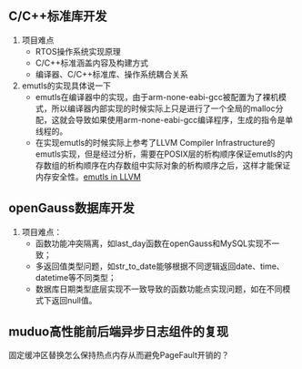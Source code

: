 ## C/C++标准库开发
1. 项目难点
   - RTOS操作系统实现原理
   - C/C++标准涵盖内容及构建方式
   - 编译器、C/C++标准库、操作系统耦合关系
2. emutls的实现具体说一下
   - emutls在编译器中的实现，由于arm-none-eabi-gcc被配置为了裸机模式，所以编译器内部实现的时候实际上只是进行了一个全局的malloc分配，这就会导致如果使用arm-none-eabi-gcc编译程序，生成的指令是单线程的。
   - 在实现emutls的时候实际上参考了LLVM Compiler Infrastructure的emutls实现，但是经过分析，需要在POSIX层的析构顺序保证emutls的内存数组的析构顺序在内存数组中实际对象的析构顺序之后，这样才能保证内存安全性。<a href="https://opensource.apple.com/source/clang/clang-800.0.38/src/projects/compiler-rt/lib/builtins/emutls.c.auto.html">emutls in LLVM</a>

## openGauss数据库开发
1. 项目难点：
   - 函数功能冲突隔离，如last_day函数在openGauss和MySQL实现不一致；
   - 多返回值类型问题，如str_to_date能够根据不同逻辑返回date、time、datetime等不同类型；
   - 数据库日期类型底层实现不一致导致的函数功能点实现问题，如在不同模式下返回null值。

## muduo高性能前后端异步日志组件的复现
固定缓冲区替换怎么保持热点内存从而避免PageFault开销的？
